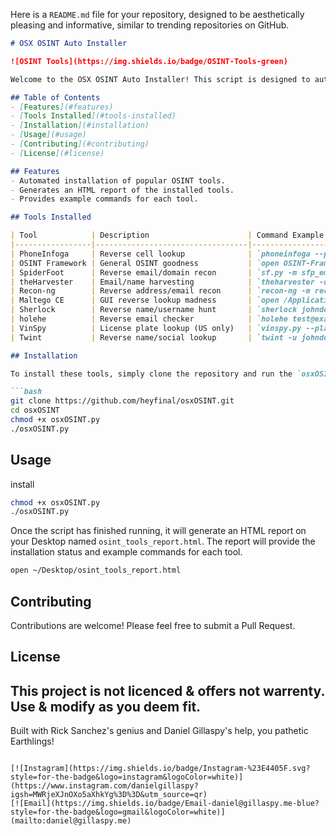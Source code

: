 Here is a `README.md` file for your repository, designed to be aesthetically pleasing and informative, similar to trending repositories on GitHub.

```markdown
# OSX OSINT Auto Installer

![OSINT Tools](https://img.shields.io/badge/OSINT-Tools-green)

Welcome to the OSX OSINT Auto Installer! This script is designed to automatically install and configure a suite of OSINT (Open-Source Intelligence) tools on macOS. Built with a touch of Rick Sanchez's genius, this script will have your OSINT tools up and running in no time.

## Table of Contents
- [Features](#features)
- [Tools Installed](#tools-installed)
- [Installation](#installation)
- [Usage](#usage)
- [Contributing](#contributing)
- [License](#license)

## Features
- Automated installation of popular OSINT tools.
- Generates an HTML report of the installed tools.
- Provides example commands for each tool.

## Tools Installed

| Tool            | Description                      | Command Example                           | Source                                          |
|-----------------|----------------------------------|-------------------------------------------|-------------------------------------------------|
| PhoneInfoga     | Reverse cell lookup              | `phoneinfoga --phone 1234567890`          | [PhoneInfoga](https://github.com/sundowndev/phoneinfoga) 
| OSINT Framework | General OSINT goodness           | `open OSINT-Framework/index.html`         | [OSINT Framework](https://github.com/lockfale/OSINT-Framework) 
| SpiderFoot      | Reverse email/domain recon       | `sf.py -m sfp_email -t target@example.com`| [SpiderFoot](https://github.com/smicallef/spiderfoot) 
| theHarvester    | Email/name harvesting            | `theharvester -d example.com -b google`   | [theHarvester](https://github.com/laramies/theHarvester) 
| Recon-ng        | Reverse address/email recon      | `recon-ng -m recon/contacts-credentials`  | [Recon-ng](https://github.com/lanmaster53/recon-ng) 
| Maltego CE      | GUI reverse lookup madness       | `open /Applications/Maltego.app`          | [Maltego](https://www.maltego.com/downloads/)    
| Sherlock        | Reverse name/username hunt       | `sherlock johndoe`                        | [Sherlock](https://github.com/sherlock-project/sherlock) 
| holehe          | Reverse email checker            | `holehe test@example.com`                 | [holehe](https://github.com/megadose/holehe)     
| VinSpy          | License plate lookup (US only)   | `vinspy.py --plate ABC123`                | [VinSpy](https://github.com/vinspy/vinspy)       
| Twint           | Reverse name/social lookup       | `twint -u johndoe`                        | [Twint](https://github.com/twintproject/twint)   

## Installation

To install these tools, simply clone the repository and run the `osxOSINT.py` script.

```bash
git clone https://github.com/heyfinal/osxOSINT.git
cd osxOSINT
chmod +x osxOSINT.py
./osxOSINT.py
```

## Usage

 install
 ```bash
chmod +x osxOSINT.py
./osxOSINT.py
```

Once the script has finished running, it will generate an HTML report on your Desktop named `osint_tools_report.html`. The report will provide the installation status and example commands for each tool.


```bash
open ~/Desktop/osint_tools_report.html
```

## Contributing

Contributions are welcome! Please feel free to submit a Pull Request.

## License

This project is not licenced & offers not warrenty. Use & modify as you deem fit.
---

Built with Rick Sanchez's genius and Daniel Gillaspy's help, you pathetic Earthlings!
```

[![Instagram](https://img.shields.io/badge/Instagram-%23E4405F.svg?style=for-the-badge&logo=instagram&logoColor=white)](https://www.instagram.com/danielgillaspy?igsh=MWRjeXJnOXo5aXhkYg%3D%3D&utm_source=qr)
[![Email](https://img.shields.io/badge/Email-daniel@gillaspy.me-blue?style=for-the-badge&logo=gmail&logoColor=white)](mailto:daniel@gillaspy.me)
